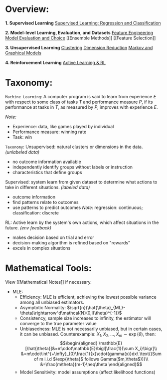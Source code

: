 # Overview:
**1. Supervised Learning**
[Supervised Learning: Regression and Classification](Supervised%20Learning)


**2. Model-level Learning, Evaluation, and Datasets**
[Feature Engineering](Feature%20Engineering)
[Model Evaluation and Choice](Model%20Evaluation%20and%20Choice)
[[Ensemble Methods]]
[[Feature Selection]]


**3. Unsupervised Learning**
[Clustering](Clustering)
[Dimension Reduction](Dimension%20Reduction)
[Markov and Graphical Models](Markov%20and%20Graphical%20Models)


**4. Reinforcement Learning**
[Active Learning & RL](Active%20Learning%20&%20RL)


# Taxonomy:

`Machine Learning`: A computer program is said to learn from experience $E$ with respect to some class of tasks $T$ and performance measure $P$, if its performance at tasks in $T$, as measured by $P$, improves with experience $E$.

*Note:*
- Experience: data, like games played by individual
- Performance measure: winning rate
- Task: win

`Taxonomy`:
Unsupervised: natural clusters or dimensions in the data. *(unlabeled data)*
- no outcome information available
- independently identify groups without labels or instruction
- characteristics that define groups

Supervised: system learn from given dataset to determine what actions to take in different situations. *(labeled data)*
- outcome information
- find patterns relate to outcomes
- use patterns to predict outcomes
	*Note:* regression: continuous; classification: discrete

RL: Active learn by the system's own actions, which affect situations in the future. *(env feedback)*
- makes decision based on trial and error
- decision-making algorithm is refined based on "rewards"
- excels in complex situations

# Mathematical Tools:

View [[Mathematical Notes]] if necessary.
- MLE:
	- Efficiency: MLE is efficient, achieving the lowest possible variance among all unbiased estimators.
	- Asymptotic Normality: $\sqrt{n}(\hat{\theta}_{ML}-\theta)\rightarrow^d\mathcal{N}(0,I(\theta)^{-1})$
	- Consistency, sample size increases to infinity, the estimator will converge to the true parameter value
	- Unbiasedness: MLE is not necessarily unbiased, but in certain cases, it can be unbiased.
		Counterexample: $X_1,X_2,...,X_m\sim\exp{(\theta)}$, then:$$\begin{aligned}
		\mathbb{E}[\hat{\theta}]&=m\cdot\mathbb{E}\bigl[\frac{1}{\sum X_i}\bigr]\\
		&=m\cdot\int^{+\infty}_{0}\frac{1}{x}\cdot{gamma(x)}dx\ \text{(Sum of m i.i.d $\exp{\theta}$ follows Gamma($m,\theta$))}\\
		&=\frac{m\theta}{m-1}\neq\theta
		\end{aligned}$$
	- Model Sensitivity: model assumptions (affect likelihood functions)